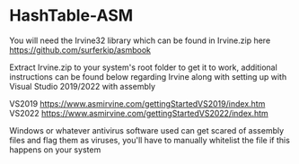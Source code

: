 # HashTable-ASM
You will need the Irvine32 library which can be found in Irvine.zip here https://github.com/surferkip/asmbook

Extract Irvine.zip to your system's root folder to get it to work, additional instructions can be found below regarding
Irvine along with setting up with Visual Studio 2019/2022 with assembly

VS2019 https://www.asmirvine.com/gettingStartedVS2019/index.htm
VS2022 https://www.asmirvine.com/gettingStartedVS2022/index.htm

Windows or whatever antivirus software used can get scared of assembly files and flag them as viruses, you'll have to manually whitelist the file if this happens on your system
